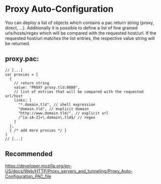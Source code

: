 # Proxy Auto-Configuration
You can deploy a list of objects which contains a pac return string (proxy, direct, ...). Additionally it is possible to define a list of fine grained urls/hosts/regex which will be compared with the requested host/url. If the requested host/url matches the list entries, the respective value string will be returned.
## proxy.pac:
```
// [...]
var proxies = [
  {
    // return string
    value: "PROXY proxy.tld:8080",
    // list of entries that will be compared with the requested url/host
    links: [
      "*.domain.tld", // shell expression
      "domain.tld", // explicit domain
      "http://www.domain.tld/", // explicit url
      /^[a-zA-Z]+\.domain\.tld$/ // regex
    ]
  },
  { /* add more proxies */ }
]
// [...]
```
## Recommended
https://developer.mozilla.org/en-US/docs/Web/HTTP/Proxy_servers_and_tunneling/Proxy_Auto-Configuration_PAC_file

